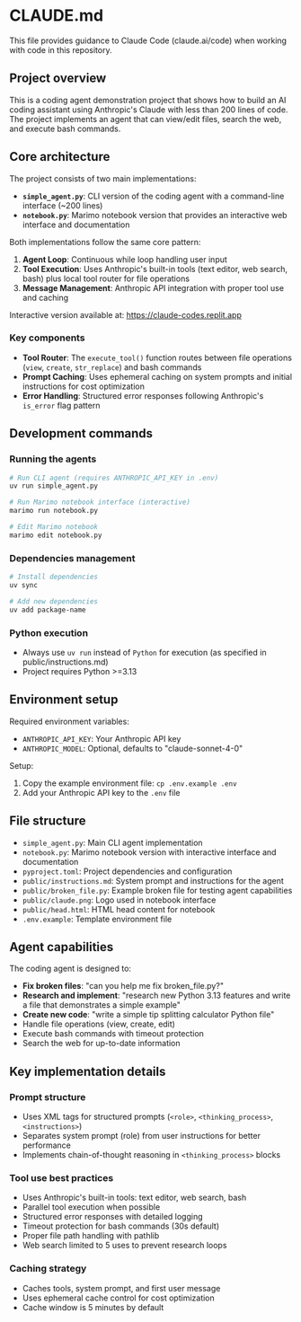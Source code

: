 # CLAUDE.md

This file provides guidance to Claude Code (claude.ai/code) when working with code in this repository.

## Project overview

This is a coding agent demonstration project that shows how to build an AI coding assistant using Anthropic's Claude with less than 200 lines of code. The project implements an agent that can view/edit files, search the web, and execute bash commands.

## Core architecture

The project consists of two main implementations:

- **`simple_agent.py`**: CLI version of the coding agent with a command-line interface (~200 lines)
- **`notebook.py`**: Marimo notebook version that provides an interactive web interface and documentation

Both implementations follow the same core pattern:
1. **Agent Loop**: Continuous while loop handling user input
2. **Tool Execution**: Uses Anthropic's built-in tools (text editor, web search, bash) plus local tool router for file operations
3. **Message Management**: Anthropic API integration with proper tool use and caching

Interactive version available at: https://claude-codes.replit.app

### Key components

- **Tool Router**: The `execute_tool()` function routes between file operations (`view`, `create`, `str_replace`) and bash commands
- **Prompt Caching**: Uses ephemeral caching on system prompts and initial instructions for cost optimization
- **Error Handling**: Structured error responses following Anthropic's `is_error` flag pattern

## Development commands

### Running the agents
```bash
# Run CLI agent (requires ANTHROPIC_API_KEY in .env)
uv run simple_agent.py

# Run Marimo notebook interface (interactive)
marimo run notebook.py

# Edit Marimo notebook
marimo edit notebook.py
```

### Dependencies management
```bash
# Install dependencies
uv sync

# Add new dependencies
uv add package-name
```

### Python execution
- Always use `uv run` instead of `Python` for execution (as specified in public/instructions.md)
- Project requires Python >=3.13

## Environment setup

Required environment variables:
- `ANTHROPIC_API_KEY`: Your Anthropic API key
- `ANTHROPIC_MODEL`: Optional, defaults to "claude-sonnet-4-0"

Setup:
1. Copy the example environment file: `cp .env.example .env`
2. Add your Anthropic API key to the `.env` file

## File structure

- `simple_agent.py`: Main CLI agent implementation
- `notebook.py`: Marimo notebook version with interactive interface and documentation
- `pyproject.toml`: Project dependencies and configuration
- `public/instructions.md`: System prompt and instructions for the agent
- `public/broken_file.py`: Example broken file for testing agent capabilities
- `public/claude.png`: Logo used in notebook interface
- `public/head.html`: HTML head content for notebook
- `.env.example`: Template environment file

## Agent capabilities

The coding agent is designed to:
- **Fix broken files**: "can you help me fix broken_file.py?"
- **Research and implement**: "research new Python 3.13 features and write a file that demonstrates a simple example"
- **Create new code**: "write a simple tip splitting calculator Python file"
- Handle file operations (view, create, edit)
- Execute bash commands with timeout protection
- Search the web for up-to-date information

## Key implementation details

### Prompt structure
- Uses XML tags for structured prompts (`<role>`, `<thinking_process>`, `<instructions>`)
- Separates system prompt (role) from user instructions for better performance
- Implements chain-of-thought reasoning in `<thinking_process>` blocks

### Tool use best practices
- Uses Anthropic's built-in tools: text editor, web search, bash
- Parallel tool execution when possible
- Structured error responses with detailed logging
- Timeout protection for bash commands (30s default)
- Proper file path handling with pathlib
- Web search limited to 5 uses to prevent research loops

### Caching strategy
- Caches tools, system prompt, and first user message
- Uses ephemeral cache control for cost optimization
- Cache window is 5 minutes by default